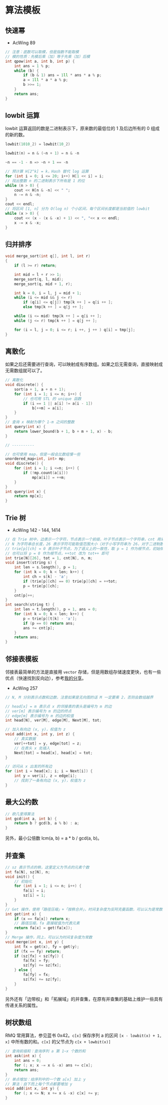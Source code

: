 # 算法模板

## 快速幂

- AcWing 89

```cpp
// 注意：底数可以取模，但是指数不能取模
// 模的性质：先模后乘（加）等于先乘（加）后模
int qpow(int a, int b, int p) {
    int ans = 1 % p;
    while (b) {
        if (b & 1) ans = 1ll * ans * a % p;
        a = 1ll * a * a % p;
        b >>= 1;
    }
    return ans;
}
```

## lowbit 运算

lowbit 运算返回的数是二进制表示下，原来数的最低位的 1 及后边所有的 0 组成的新的数。

```cpp
lowbit(1010_2) = lowbit(10_2)

lowbit(n) = n & (~n + 1) = n & -n

~n == -1 - n => ~n + 1 == -n

// 预计算 H[2^k] = k，Hash 替代 log 运算
for (int i = 0; i <= 20; i++) H[1 << i] = i;
// 找出整数 n 的二进制表示下所有是 1 的位
while (n > 0) {
    cout << H[n & -n] << " ";
    n -= n & -n;
}
cout << endl;
// 将区间 [1, n] 分为 O(log n) 个小区间，每个区间长度都是当前值的 lowbit
while (x > 0) {
    cout << (x - (x & -x) + 1) << ", "<< x << endl;
    x -= x & -x;
}
```

## 归并排序

```cpp
void merge_sort(int q[], int l, int r)
{
    if (l >= r) return;

    int mid = l + r >> 1;
    merge_sort(q, l, mid);
    merge_sort(q, mid + 1, r);

    int k = 0, i = l, j = mid + 1;
    while (i <= mid && j <= r)
        if (q[i] <= q[j]) tmp[k ++ ] = q[i ++ ];
        else tmp[k ++ ] = q[j ++ ];

    while (i <= mid) tmp[k ++ ] = q[i ++ ];
    while (j <= r) tmp[k ++ ] = q[j ++ ];

    for (i = l, j = 0; i <= r; i ++, j ++ ) q[i] = tmp[j];
}
```

## 离散化

如果之后还需要进行查询，可以映射成有序数组。如果之后无需查询，直接映射成无需数组就可以了。

```cpp
// 离散化
void discrete() {
    sort(a + 1, a + n + 1);
    for (int i = 1; i <= n; i++) {
        // 也可用 STL 的 unique 函数
        if (i == 1 || a[i] != a[i - 1])
            b[++m] = a[i];
    }
}
// 查询 x 映射为哪个 1-m 之间的整数
int query(int x) {
    return lower_bound(b + 1, b + m + 1, x) - b;
}

// ----------

// 也可使用 map，但是一般会比数组慢一些
unordered_map<int, int> mp;
void discrete() {
    for (int i = 1; i <=n; i++) {
        if (!mp.count(a[i]))
            mp[a[i]] = ++m;
    }
}
int query(int x) {
    return mp[x];
}
```

## Trie 树

- AcWing 142 - 144, 1414

```cpp
// 在 Trie 树中，边表示一个字符，节点表示一个前缀，叶子节点表示一个字符串，cnt 用来计数叶子节点表示的字符串出现的次数
// N 为字符串总长度，26 表示字符可能取值范围大小（对于小写字符串为 26，对于二进制数为 2）
// trie[p][ch] = 0 表示叶子节点，为了语义上的一致性，取 p = 1 作为根节点，初始情况不插入任何字符串，就已经有一个节点了
// 也可以将 p = 0 作为根节点，++tot 改为 tot++ 即可
int trie[N][26], tot = 1, cnt[N], n, m;
void insert(string s) {
    int len = s.length(), p = 1;
    for (int k = 0; k < len; k++) {
        int ch = s[k] - 'a';
        if (trie[p][ch] == 0) trie[p][ch] = ++tot;
        p = trie[p][ch];
    }
    cnt[p]++;
}
int search(string t) {
    int len = t.length(), p = 1, ans = 0;
    for (int k = 0; k < len; k++) {
        p = trie[p][t[k] - 'a'];
        if (p == 0) return ans;
        ans += cnt[p];
    }
    return ans;
}
```

## 邻接表模板

邻接表最简单的方法是直接用 `vector` 存储，但是用数组存储速度更快，也有一些优点（快速找到反向边），参考[我的分享](https://www.acwing.com/blog/content/4689/)。

- AcWing 257

```cpp
// N, M 分别表示点数和边数，注意如果是无向图的话 M 一定要乘 2，否则会数组越界

// head[x] = m 表示点 x 的邻接表的表头是编号为 m 的边
// ver[m] 表示编号为 m 的边的终点
// edge[m] 表示编号为 m 的边的权值
int head[N], ver[M], edge[M], Next[M], tot;

// 加入有向边 (x, y)，权值为 z
void add(int x, int y, int z) {
    // 真实数据
    ver[++tot] = y, edge[tot] = z;
    // 在表头 x 处插入
    Next[tot] = head[x], head[x] = tot;
}

// 访问从 x 出发的所有边
for (int i = head[x]; i; i = Next[i]) {
    int y = ver[i], z = edge[i];
    // 找到了一条有向边 (x, y)，权值为 z
}
```

## 最大公约数

```cpp
// 欧几里得算法
int gcd(int a, int b) {
    return b ? gcd(b, a % b) : a;
}
```

另外，最小公倍数 lcm(a, b) = a * b / gcd(a, b)。

## 并查集

```cpp
// sz 表示节点的秩，这里定义为节点的元素个数
int fa[N], sz[N], n;
void init() {
    // 初始化
    for (int i = 1; i <= n; i++) {
        fa[i] = i;
        sz[i] = 1;
    }
}
// Get 操作，使用「路径压缩」+「按秩合并」，时间复杂度为反阿克曼函数，可以认为是常数
int get(int x) {
    if (x == fa[x]) return x;
    // 路径压缩，fa 直接赋值为代表元素
    return fa[x] = get(fa[x]);
}
// Merge 操作，同上，可以认为时间复杂度为常数
void merge(int x, int y) {
    int fx = get(x), fy = get(y);
    if (fx == fy) return;
    if (sz[fx] < sz[fy]) {
        fa[fx] = fy;
        sz[fy] += sz[fx];
    } else {
        fa[fy] = fx;
        sz[fx] += sz[fy];
    }
}
```

另外还有「边带权」和「拓展域」的并查集，在原有并查集的基础上维护一些具有传递关系的属性。

## 树状数组

RMQ 常用算法，参见蓝书 0x42。`c[x]` 保存序列 a 的区间 `[x - lowbit(x) + 1, x]` 中所有数的和。`c[x]` 的父节点为 `c[x + lowbit(x)]`

```cpp
// 查询前缀和：查询序列 a 第 1~x 个数的和
int ask(int x) {
    int ans = 0;
    for (; x; x -= x & -x) ans += c[x];
    return ans;
}
// 单点增加：给序列中的一个数 a[x] 加上 y
// 算法：自下而上每个节点都要增加 y
void add(int x, int y) {
    for (; x <= N; x += x & -x) c[x] += y;
}
```
